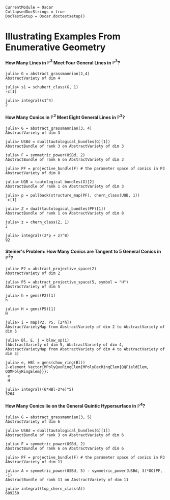 ```@meta
CurrentModule = Oscar
CollapsedDocStrings = true
DocTestSetup = Oscar.doctestsetup()
```

# Illustrating Examples From Enumerative Geometry

#### How Many Lines in $\mathbb P^3$ Meet Four General Lines in $\mathbb P^3$?

```jldoctest
julia> G = abstract_grassmannian(2,4)
AbstractVariety of dim 4

julia> s1 = schubert_class(G, 1)
-c[1]

julia> integral(s1^4)
2

```

#### How Many Conics in $\mathbb P^3$ Meet Eight General Lines in $\mathbb P^3$?

```jldoctest
julia> G = abstract_grassmannian(3, 4)
AbstractVariety of dim 3

julia> USBd = dual(tautological_bundles(G)[1])
AbstractBundle of rank 3 on AbstractVariety of dim 3

julia> F = symmetric_power(USBd, 2)
AbstractBundle of rank 6 on AbstractVariety of dim 3

julia> PF = projective_bundle(F) # the parameter space of conics in P3
AbstractVariety of dim 8

julia> UQB = tautological_bundles(G)[2]
AbstractBundle of rank 1 on AbstractVariety of dim 3

julia> p = pullback(structure_map(PF), chern_class(UQB, 1))
-c[1]

julia> Z = dual(tautological_bundles(PF)[1])
AbstractBundle of rank 1 on AbstractVariety of dim 8

julia> z = chern_class(Z, 1)
z

julia> integral((2*p + z)^8)
92

```

#### Steiner's Problem: How Many Conics are Tangent to 5 General Conics in $\mathbb P^2$?

```jldoctest
julia> P2 = abstract_projective_space(2)
AbstractVariety of dim 2

julia> P5 = abstract_projective_space(5, symbol = "H")
AbstractVariety of dim 5

julia> h = gens(P2)[1]
h

julia> H = gens(P5)[1]
H

julia> i = map(P2, P5, [2*h])
AbstractVarietyMap from AbstractVariety of dim 2 to AbstractVariety of dim 5

julia> Bl, E, j = blow_up(i)
(AbstractVariety of dim 5, AbstractVariety of dim 4, AbstractVarietyMap from AbstractVariety of dim 4 to AbstractVariety of dim 5)

julia> e, HBl = gens(chow_ring(Bl))
2-element Vector{MPolyQuoRingElem{MPolyDecRingElem{QQFieldElem, QQMPolyRingElem}}}:
 e
 H

julia> integral((6*HBl-2*e)^5)
3264

```

#### How Many Conics lie on the General Quintic Hypersurface in $\mathbb P^4$?

```jldoctest
julia> G = abstract_grassmannian(3, 5)
AbstractVariety of dim 6

julia> USBd = dual(tautological_bundles(G)[1])
AbstractBundle of rank 3 on AbstractVariety of dim 6

julia> F = symmetric_power(USBd, 2)
AbstractBundle of rank 6 on AbstractVariety of dim 6

julia> PF = projective_bundle(F) # the parameter space of conics in P3
AbstractVariety of dim 11

julia> A = symmetric_power(USBd, 5) - symmetric_power(USBd, 3)*OO(PF, -1)
AbstractBundle of rank 11 on AbstractVariety of dim 11

julia> integral(top_chern_class(A))
609250

```






